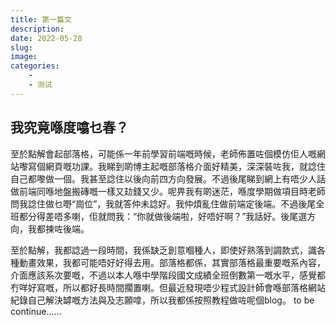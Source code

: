 ```yaml
---
title: 第一篇文
description: 
date: 2022-05-28
slug: 
image: 
categories:
    - 
    - 测试
---
```


## 我究竟喺度噏乜春？

至於點解會起部落格，可能係一年前學習前端嘅時候，老師佈置咗個模仿佢人嘅網站嚟寫個網頁嘅功課。我睇到啲博主起嘅部落格介面好精美，深深裝咗我，就諗住自己都嚟做一個。我甚至諗住以後向前四方向發展。不過後尾睇到網上有唔少人話做前端同喺地盤搬磚嘅一樣又攰錢又少。呢畀我有啲迷茫，喺度學期做項目時老師問我諗住做乜嘢“崗位”，我就答仲未諗好。我仲煩亂住做前端定後端。不過後尾全班都分得差唔多喇，佢就問我：“你就做後端啦，好唔好啊？”我話好。後尾選方向，我都揀咗後端。

至於點解，我都諗過一段時間，我係缺乏創意嗰種人，即使好熟落到調款式，識各種動畫效果，我都可能唔好好得去用。部落格都係，其實部落格最重要嘅系內容，介面應該系次要嘅，不過以本人喺中學階段國文成績全班倒數第一嘅水平，感覺都冇咩好寫嘅，所以都好長時間擱置喇。但最近發現唔少程式設計師會喺部落格網站紀錄自己解決罅嘅方法與及志願嗱，所以我都係按照教程做咗呢個blog。
to be continue……